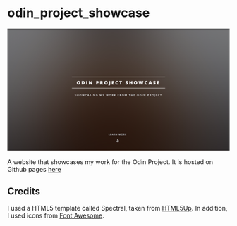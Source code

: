 # odin_project_showcase

![Odin Project Showcase](images/website.png)

A website that showcases my work for the Odin Project. It is hosted on Github pages [here](https://c-likethis123.github.io/odin_project_showcase/)

## Credits

I used a HTML5 template called Spectral, taken from [HTML5Up](http://html5up.net). In addition, I used icons from [Font Awesome](https://fontawesome.com/license).